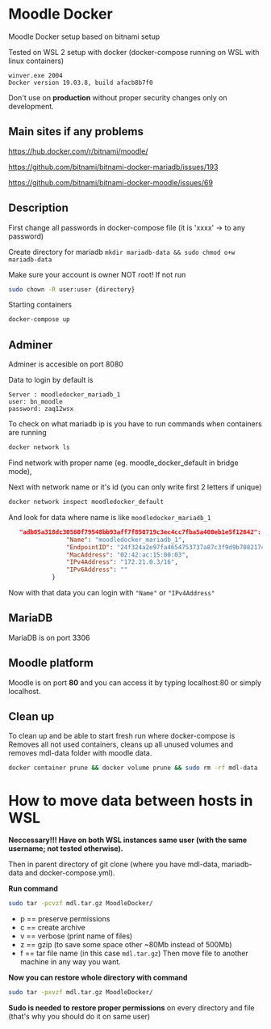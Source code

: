 # Moodle Docker
Moodle Docker setup based on bitnami setup

Tested on WSL 2 setup with docker (docker-compose running on WSL with linux containers)

```
winver.exe 2004
Docker version 19.03.8, build afacb8b7f0
```

Don't use on <b>production</b> without proper security changes only on development.

## Main sites if any problems
https://hub.docker.com/r/bitnami/moodle/

https://github.com/bitnami/bitnami-docker-mariadb/issues/193

https://github.com/bitnami/bitnami-docker-moodle/issues/69

## Description

First change all passwords in docker-compose file (it is 'xxxx' -> to any password)

Create directory for mariadb `mkdir mariadb-data && sudo chmod o+w mariadb-data`

Make sure your account is owner NOT root! 
If not run
```bash
sudo chown -R user:user {directory}
```
Starting containers
```bash
docker-compose up
```
## Adminer
Adminer is accesible on port 8080

Data to login by default is
```
Server : moodledocker_mariadb_1
user: bn_moodle
password: zaq12wsx
```

To check on what mariadb ip is you have to run commands when containers are running
```bash
docker network ls 
```
Find network with proper name (eg. moodle_docker_default in bridge mode), 

Next with network name or it's id (you can only write first 2 letters if unique)
```bash
docker network inspect moodledocker_default
```
And look for data where name is like `moodledocker_mariadb_1`
```json
   "adb05a318dc30560f79548bb93aff7f850719c3ec4cc7fba5a400eb1e5f12642": {
                "Name": "moodledocker_mariadb_1",
                "EndpointID": "24f324a2e97fa4654753737a87c3f9d9b70821740cb51671dcb67dcf4310c293",
                "MacAddress": "02:42:ac:15:00:03",
                "IPv4Address": "172.21.0.3/16",
                "IPv6Address": ""
            }
```
Now with that data you can login with `"Name"` or `"IPv4Address"`

## MariaDB

MariaDB is on port 3306

## Moodle platform

Moodle is on port **80** and you can access it by typing localhost:80 or simply localhost.

## Clean up

To clean up and be able to start fresh run where docker-compose is
Removes all not used containers, cleans up all unused volumes and removes mdl-data folder with moodle data.
```bash
docker container prune && docker volume prune && sudo rm -rf mdl-data
```

# How to move data between hosts in WSL
**Neccessary!!! Have on both WSL instances same user (with the same username; not tested otherwise).**

Then in parent directory of git clone (where you have mdl-data, mariadb-data and docker-compose.yml).

**Run command** 
```bash
sudo tar -pcvzf mdl.tar.gz MoodleDocker/
```
* p == preserve permissions
* c == create archive
* v == verbose (print name of files)
* z == gzip (to save some space other ~80Mb instead of 500Mb)
* f == tar file name (in this case `mdl.tar.gz`)
Then move file to another machine in any way you want. 

**Now you can restore whole directory with command**
```bash
sudo tar -pxvzf mdl.tar.gz MoodleDocker/
```
**Sudo is needed to restore proper permissions** on every directory and file (that's why you should do it on same user)